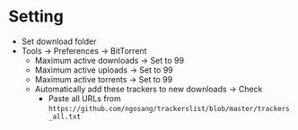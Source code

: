 Setting
=====
* Set download folder
* Tools -> Preferences -> BitTorrent
    * Maximum active downloads -> Set to 99
    * Maximum active uploads -> Set to 99
    * Maximum active torrents -> Set to 99
    * Automatically add these trackers to new downloads -> Check
        * Paste all URLs from `https://github.com/ngosang/trackerslist/blob/master/trackers_all.txt`
